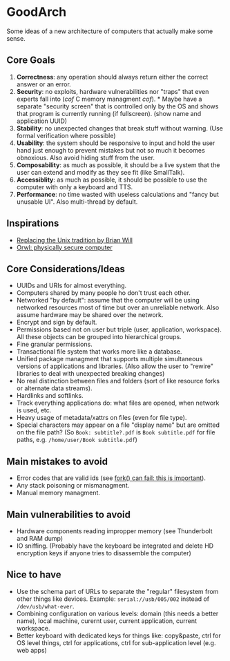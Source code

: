 # GoodArch
Some ideas of a new architecture of computers that actually make some sense.

## Core Goals

  1. **Correctness**: any operation should always return either the correct answer or an error.
  2. **Security**: no exploits, hardware vulnerabilities nor "traps" that even experts fall into (*cof* C memory managment *cof*).
    * Maybe have a separate "security screen" that is controlled only by the OS and shows that program is currently running (if fullscreen). (show name and application UUID)
  3. **Stability**: no unexpected changes that break stuff without warning. (Use formal verification where possible)
  4. **Usability**: the system should be responsive to input and hold the user hand just enough to prevent mistakes but not so much it becomes obnoxious. Also avoid hiding stuff from the user.
  5. **Composability**: as much as possible, it should be a live system that the user can extend and modify as they see fit (like SmallTalk).
  6. **Accessiblity**: as much as possible, it should be possible to use the computer with only a keyboard and TTS.
  7. **Performance**: no time wasted with useless calculations and "fancy but unusable UI". Also multi-thread by default.

## Inspirations

  * [Replacing the Unix tradition by Brian Will](https://www.youtube.com/watch?v=L9v4Mg8wi4U)
  * [Orwl: physically secure computer](https://www.hackster.io/news/orwl-an-open-source-physically-secure-computer-8830f17d5730)

## Core Considerations/Ideas

  * UUIDs and URIs for almost everything.
  * Computers shared by many people ho don't trust each other.
  * Networked "by default": assume that the computer will be using networked resources most of time but over an unreliable network. Also assume hardware may be shared over the network.
  * Encrypt and sign by default.
  * Permissions based not on user but triple (user, application, workspace). All these objects can be grouped into hierarchical groups.
  * Fine granular permissions.
  * Transactional file system that works more like a database.
  * Unified package managment that supports multiple simultaneous versions of applications and libraries. (Also allow the user to "rewire" libraries to deal with unexpected breaking changes)
  * No real distinction between files and folders (sort of like resource forks or alternate data streams).
  * Hardlinks and softlinks.
  * Track everything applications do: what files are opened, when network is used, etc.
  * Heavy usage of metadata/xattrs on files (even for file type).
  * Special characters may appear on a file "display name" but are omitted on the file path? (So `Book: subtitle?.pdf` is `Book subtitle.pdf` for file paths, e.g. `/home/user/Book subtitle.pdf`)

## Main mistakes to avoid

  * Error codes that are valid ids (see [fork() can fail: this is important](https://rachelbythebay.com/w/2014/08/19/fork/)).
  * Any stack poisoning or mismanagment.
  * Manual memory managment.

## Main vulnerabilities to avoid

  * Hardware components reading impropper memory (see Thunderbolt and RAM dump)
  * IO sniffing. (Probably have the keyboard be integrated and delete HD encryption keys if anyone tries to disassemble the computer)

## Nice to have

  * Use the schema part of URLs to separate the "regular" filesystem from other things like devices. Example: ```serial://usb/005/002``` instead of ```/dev/usb/what-ever```.
  * Combining configuration on various levels: domain (this needs a better name), local machine, curernt user, current application, current workspace.
  * Better keyboard with dedicated keys for things like: copy&paste, ctrl for OS level things, ctrl for applications, ctrl for sub-application level (e.g. web apps)
